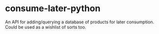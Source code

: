 # consume-later-python

An API for adding/querying a database of products for later consumption. Could be used as a wishlist of sorts too.
